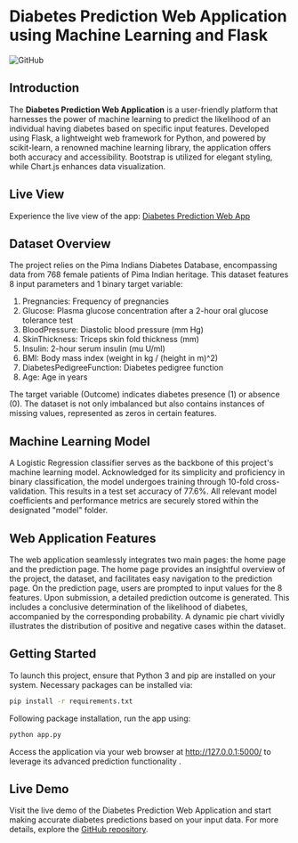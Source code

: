 # Diabetes Prediction Web Application using Machine Learning and Flask

![GitHub](https://img.shields.io/github/license/Aman-singh143/diabetes_prediction_machine_learning_flask_app)

## Introduction

The **Diabetes Prediction Web Application** is a user-friendly platform that harnesses the power of machine learning to predict the likelihood of an individual having diabetes based on specific input features. Developed using Flask, a lightweight web framework for Python, and powered by scikit-learn, a renowned machine learning library, the application offers both accuracy and accessibility. Bootstrap is utilized for elegant styling, while Chart.js enhances data visualization.

## Live View

Experience the live view of the app: [Diabetes Prediction Web App](https://diabetes-prediction-ml-flask-app.onrender.com/)

## Dataset Overview

The project relies on the Pima Indians Diabetes Database, encompassing data from 768 female patients of Pima Indian heritage. This dataset features 8 input parameters and 1 binary target variable:

1. Pregnancies: Frequency of pregnancies
2. Glucose: Plasma glucose concentration after a 2-hour oral glucose tolerance test
3. BloodPressure: Diastolic blood pressure (mm Hg)
4. SkinThickness: Triceps skin fold thickness (mm)
5. Insulin: 2-hour serum insulin (mu U/ml)
6. BMI: Body mass index (weight in kg / (height in m)^2)
7. DiabetesPedigreeFunction: Diabetes pedigree function
8. Age: Age in years

The target variable (Outcome) indicates diabetes presence (1) or absence (0). The dataset is not only imbalanced but also contains instances of missing values, represented as zeros in certain features.

## Machine Learning Model

A Logistic Regression classifier serves as the backbone of this project's machine learning model. Acknowledged for its simplicity and proficiency in binary classification, the model undergoes training through 10-fold cross-validation. This results in a test set accuracy of 77.6%. All relevant model coefficients and performance metrics are securely stored within the designated "model" folder.

## Web Application Features

The web application seamlessly integrates two main pages: the home page and the prediction page. The home page provides an insightful overview of the project, the dataset, and facilitates easy navigation to the prediction page. On the prediction page, users are prompted to input values for the 8 features. Upon submission, a detailed prediction outcome is generated. This includes a conclusive determination of the likelihood of diabetes, accompanied by the corresponding probability. A dynamic pie chart vividly illustrates the distribution of positive and negative cases within the dataset.

## Getting Started

To launch this project, ensure that Python 3 and pip are installed on your system. Necessary packages can be installed via:

```bash
pip install -r requirements.txt
```

Following package installation, run the app using:

```bash
python app.py
```

Access the application via your web browser at http://127.0.0.1:5000/ to leverage its advanced prediction functionality .

## Live Demo

Visit the live demo of the Diabetes Prediction Web Application and start making accurate diabetes predictions based on your input data. For more details, explore the [GitHub repository](https://github.com/Aman-singh143/diabetes_prediction_machine_learning_flask_app).

